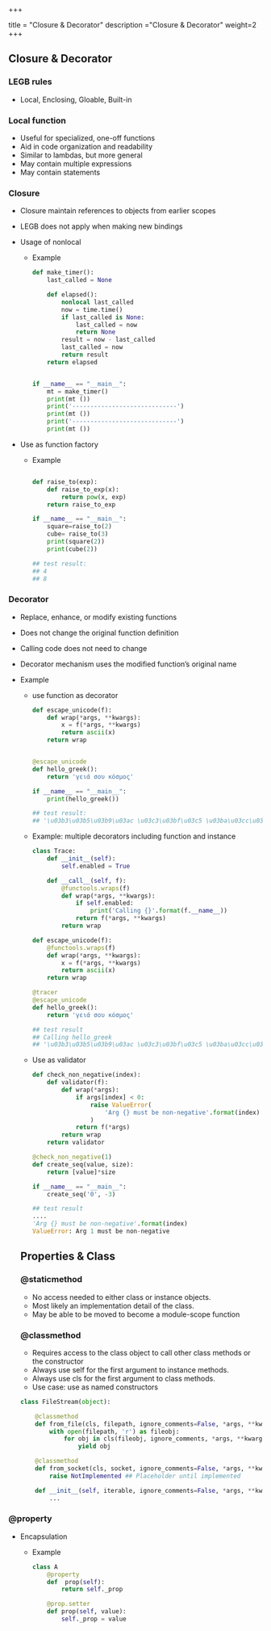 +++

title = "Closure & Decorator"
description ="Closure & Decorator"
weight=2
+++

## Closure & Decorator

### LEGB rules 
* Local, Enclosing, Gloable, Built-in


### Local function

* Useful for specialized, one-off functions
* Aid in code organization and readability
* Similar to lambdas, but more general
* May contain multiple expressions
* May contain statements

### Closure 
* Closure maintain references to objects from earlier scopes
* LEGB does not apply when making new bindings
* Usage of nonlocal

    * Example

        ```python
        def make_timer():
            last_called = None

            def elapsed():
                nonlocal last_called
                now = time.time()
                if last_called is None:
                    last_called = now
                    return None
                result = now - last_called
                last_called = now
                return result
            return elapsed


        if __name__ == "__main__":
            mt = make_timer()
            print(mt ())
            print('-----------------------------')
            print(mt ())
            print('-----------------------------')
            print(mt ())
        ```    

* Use as function factory

    * Example
    
        ```python

        def raise_to(exp):
            def raise_to_exp(x):
                return pow(x, exp)
            return raise_to_exp

        if __name__ == "__main__":
            square=raise_to(2)
            cube= raise_to(3)
            print(square(2))
            print(cube(2))

        ## test result:
        ## 4
        ## 8

        ```

### Decorator

* Replace, enhance, or modify existing functions
* Does not change the original function definition
* Calling code does not need to change
* Decorator mechanism uses the modified function’s original name
* Example

    * use function as decorator

        ```python
        def escape_unicode(f):
            def wrap(*args, **kwargs):
                x = f(*args, **kwargs)
                return ascii(x)
            return wrap


        @escape_unicode
        def hello_greek():
            return 'γειά σου κόσμος'    

        if __name__ == "__main__":
            print(hello_greek())

        ## test result:
        ## '\u03b3\u03b5\u03b9\u03ac \u03c3\u03bf\u03c5 \u03ba\u03cc\u03c3\u03bc\u03bf\u03c2'
        ```

    * Example: multiple decorators including function and instance

        ```python
        class Trace:
            def __init__(self):
                self.enabled = True

            def __call__(self, f):
                @functools.wraps(f)
                def wrap(*args, **kwargs):
                    if self.enabled:
                        print('Calling {}'.format(f.__name__))
                    return f(*args, **kwargs)
                return wrap

        def escape_unicode(f):
            @functools.wraps(f)
            def wrap(*args, **kwargs):
                x = f(*args, **kwargs)
                return ascii(x)
            return wrap

        @tracer
        @escape_unicode
        def hello_greek():
            return 'γειά σου κόσμος'    

        ## test result
        ## Calling hello_greek
        ## '\u03b3\u03b5\u03b9\u03ac \u03c3\u03bf\u03c5 \u03ba\u03cc\u03c3\u03bc\u03bf\u03c2'

        ```

    * Use as validator

        ```python
        def check_non_negative(index):
            def validator(f):
                def wrap(*args):
                    if args[index] < 0:
                        raise ValueError(
                            'Arg {} must be non-negative'.format(index)
                        )
                    return f(*args)
                return wrap
            return validator

        @check_non_negative(1)
        def create_seq(value, size):
            return [value]*size  

        if __name__ == "__main__":
            create_seq('0', -3)

        ## test result
        ....
        'Arg {} must be non-negative'.format(index)
        ValueError: Arg 1 must be non-negative
        ```

    ## Properties & Class

    ### @staticmethod

    * No access needed to either class or instance objects.
    * Most likely an implementation detail of the class.
    * May be able to be moved to become a module-scope function

    ### @classmethod

    * Requires access to the class object to call other class methods or the constructor
    * Always use self for the first argument to instance methods.
    * Always use cls for the first argument to class methods.
    * Use case: use as named constructors 

    ```python
    class FileStream(object):

        @classmethod
        def from_file(cls, filepath, ignore_comments=False, *args, **kwargs):   
            with open(filepath, 'r') as fileobj:
                for obj in cls(fileobj, ignore_comments, *args, **kwargs):
                    yield obj

        @classmethod
        def from_socket(cls, socket, ignore_comments=False, *args, **kwargs):
            raise NotImplemented ## Placeholder until implemented

        def __init__(self, iterable, ignore_comments=False, *args, **kwargs):
            ...
    ```

### @property

* Encapsulation

    * Example

        ```python
        class A
            @property
            def  prop(self):
                return self._prop

            @prop.setter
            def prop(self, value):
                self._prop = value
        ```
